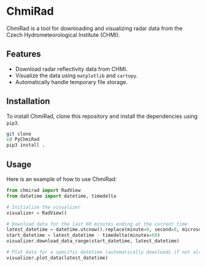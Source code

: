 # ChmiRad

ChmiRad is a tool for downloading and visualizing radar data from the Czech Hydrometeorological Institute (CHMI).

## Features

- Download radar reflectivity data from CHMI.
- Visualize the data using `matplotlib` and `cartopy`.
- Automatically handle temporary file storage.

## Installation

To install ChmiRad, clone this repository and install the dependencies using `pip3`.

```bash
git clone 
cd PyChmiRad
pip3 install .
```

## Usage

Here is an example of how to use ChmiRad:

```python
from chmirad import RadView
from datetime import datetime, timedelta

# Initialize the visualizer
visualizer = RadView()

# Download data for the last 60 minutes ending at the current time
latest_datetime = datetime.utcnow().replace(minute=0, second=0, microsecond=0)
start_datetime = latest_datetime - timedelta(minutes=60)
visualizer.download_data_range(start_datetime, latest_datetime)

# Plot data for a specific datetime (automatically downloads if not already downloaded)
visualizer.plot_data(latest_datetime)
```